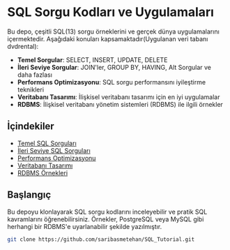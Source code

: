 # SQL Sorgu Kodları ve Uygulamaları

Bu depo, çeşitli SQL(13) sorgu örneklerini ve gerçek dünya uygulamalarını içermektedir. Aşağıdaki konuları kapsamaktadır(Uygulanan veri tabanı dvdrental):

- **Temel Sorgular**: SELECT, INSERT, UPDATE, DELETE
- **İleri Seviye Sorgular**: JOIN'ler, GROUP BY, HAVING, Alt Sorgular ve daha fazlası
- **Performans Optimizasyonu**: SQL sorgu performansını iyileştirme teknikleri
- **Veritabanı Tasarımı**: İlişkisel veritabanı tasarımı için en iyi uygulamalar
- **RDBMS**: İlişkisel veritabanı yönetim sistemleri (RDBMS) ile ilgili örnekler

## İçindekiler
- [Temel SQL Sorguları](#temel-sql-sorguları)
- [İleri Seviye SQL Sorguları](#ileri-seviye-sql-sorguları)
- [Performans Optimizasyonu](#performans-optimizasyonu)
- [Veritabanı Tasarımı](#veritabanı-tasarımı)
- [RDBMS Örnekleri](#rdbms-örnekleri)

## Başlangıç
Bu depoyu klonlayarak SQL sorgu kodlarını inceleyebilir ve pratik SQL kavramlarını öğrenebilirsiniz. Örnekler, PostgreSQL veya MySQL gibi herhangi bir RDBMS'e uyarlanabilir şekilde yazılmıştır.

```bash
git clone https://github.com/saribasmetehan/SQL_Tutorial.git
